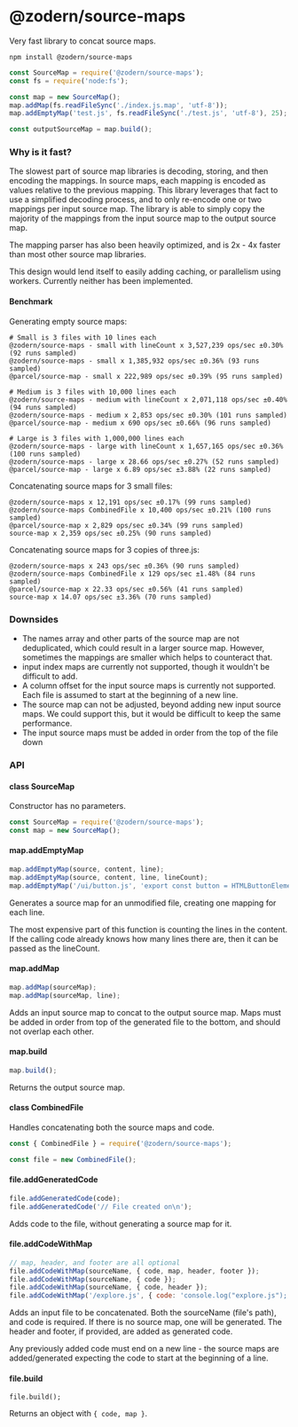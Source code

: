 # @zodern/source-maps

Very fast library to concat source maps.

```
npm install @zodern/source-maps
```

```js
const SourceMap = require('@zodern/source-maps');
const fs = require('node:fs');

const map = new SourceMap();
map.addMap(fs.readFileSync('./index.js.map', 'utf-8'));
map.addEmptyMap('test.js', fs.readFileSync('./test.js', 'utf-8'), 25);

const outputSourceMap = map.build();
```

### Why is it fast?

The slowest part of source map libraries is decoding, storing, and then encoding the mappings.
In source maps, each mapping is encoded as values relative to the previous mapping. This library leverages that fact to use a simplified decoding process, and to only re-encode one or two mappings per input source map. The library is able to simply copy the majority of the mappings from the input source map to the output source map.

The mapping parser has also been heavily optimized, and is 2x - 4x faster than most other source map libraries.

This design would lend itself to easily adding caching, or parallelism using workers. Currently neither has been implemented.

#### Benchmark

Generating empty source maps: 

```
# Small is 3 files with 10 lines each
@zodern/source-maps - small with lineCount x 3,527,239 ops/sec ±0.30% (92 runs sampled)
@zodern/source-maps - small x 1,385,932 ops/sec ±0.36% (93 runs sampled)
@parcel/source-map - small x 222,989 ops/sec ±0.39% (95 runs sampled)

# Medium is 3 files with 10,000 lines each
@zodern/source-maps - medium with lineCount x 2,071,118 ops/sec ±0.40% (94 runs sampled)
@zodern/source-maps - medium x 2,853 ops/sec ±0.30% (101 runs sampled)
@parcel/source-map - medium x 690 ops/sec ±0.66% (96 runs sampled)

# Large is 3 files with 1,000,000 lines each
@zodern/source-maps - large with lineCount x 1,657,165 ops/sec ±0.36% (100 runs sampled)
@zodern/source-maps - large x 28.66 ops/sec ±0.27% (52 runs sampled)
@parcel/source-map - large x 6.89 ops/sec ±3.88% (22 runs sampled)
```

Concatenating source maps for 3 small files:

```
@zodern/source-maps x 12,191 ops/sec ±0.17% (99 runs sampled)
@zodern/source-maps CombinedFile x 10,400 ops/sec ±0.21% (100 runs sampled)
@parcel/source-map x 2,829 ops/sec ±0.34% (99 runs sampled)
source-map x 2,359 ops/sec ±0.25% (90 runs sampled)
```

Concatenating source maps for 3 copies of three.js:
```
@zodern/source-maps x 243 ops/sec ±0.36% (90 runs sampled)
@zodern/source-maps CombinedFile x 129 ops/sec ±1.48% (84 runs sampled)
@parcel/source-map x 22.33 ops/sec ±0.56% (41 runs sampled)
source-map x 14.07 ops/sec ±3.36% (70 runs sampled)
```

### Downsides

- The names array and other parts of the source map are not deduplicated, which could result in a larger source map. However, sometimes the mappings are smaller which helps to counteract that.
- input index maps are currently not supported, though it wouldn't be difficult to add.
- A column offset for the input source maps is currently not supported. Each file is assumed to start at the beginning of a new line.
- The source map can not be adjusted, beyond adding new input source maps. We could support this, but it would be difficult to keep the same performance.
- The input source maps must be added in order from the top of the file down

### API

#### class SourceMap

Constructor has no parameters.

```js
const SourceMap = require('@zodern/source-maps');
const map = new SourceMap();
```

#### map.addEmptyMap

```js
map.addEmptyMap(source, content, line);
map.addEmptyMap(source, content, line, lineCount);
map.addEmptyMap('/ui/button.js', 'export const button = HTMLButtonElement', 2);
```

Generates a source map for an unmodified file, creating one mapping for each line.

The most expensive part of this function is counting the lines in the content. If the calling code already knows how many lines there are, then it can be passed as the lineCount.

#### map.addMap

```js
map.addMap(sourceMap);
map.addMap(sourceMap, line);
```

Adds an input source map to concat to the output source map. Maps must be added in order from top of the generated file to the bottom, and should not overlap each other.

#### map.build

```js
map.build();
```

Returns the output source map.

#### class CombinedFile

Handles concatenating both the source maps and code.

```js
const { CombinedFile } = require('@zodern/source-maps');

const file = new CombinedFile(); 
```

#### file.addGeneratedCode

```js
file.addGeneratedCode(code);
file.addGeneratedCode('// File created on\n');
```

Adds code to the file, without generating a source map for it.

#### file.addCodeWithMap

```js
// map, header, and footer are all optional
file.addCodeWithMap(sourceName, { code, map, header, footer });
file.addCodeWithMap(sourceName, { code });
file.addCodeWithMap(sourceName, { code, header });
file.addCodeWithMap('/explore.js', { code: 'console.log("explore.js");', header: '//\n// explore.js\n//\n' });
```

Adds an input file to be concatenated. Both the sourceName (file's path), and code is required. If there is no source map, one will be generated. The header and footer, if provided, are added as generated code.

Any previously added code must end on a new line - the source maps are added/generated expecting the code to start at the beginning of a line.

#### file.build

```
file.build();
```

Returns an object with `{ code, map }`.
